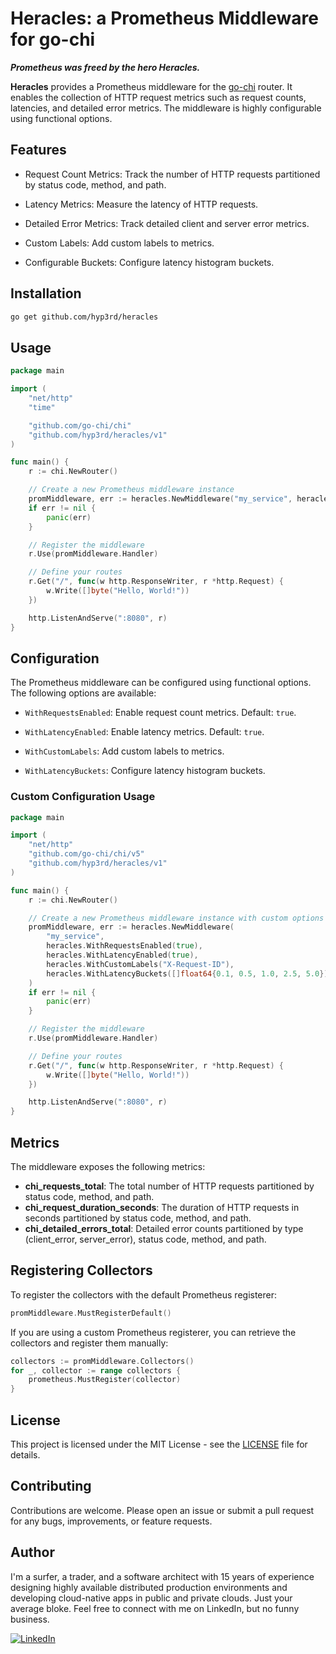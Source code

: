 # Heracles: a Prometheus Middleware for go-chi

_**Prometheus was freed by the hero Heracles.**_

**Heracles** provides a Prometheus middleware for the [go-chi](https://github.com/go-chi/chi) router. It enables the collection of HTTP request metrics such as request counts, latencies, and detailed error metrics. The middleware is highly configurable using functional options.

## Features

- Request Count Metrics: Track the number of HTTP requests partitioned by status code, method, and path.

- Latency Metrics: Measure the latency of HTTP requests.

- Detailed Error Metrics: Track detailed client and server error metrics.

- Custom Labels: Add custom labels to metrics.

- Configurable Buckets: Configure latency histogram buckets.

## Installation

```bash
go get github.com/hyp3rd/heracles
```

## Usage

```go
package main

import (
    "net/http"
    "time"

    "github.com/go-chi/chi"
    "github.com/hyp3rd/heracles/v1"
)

func main() {
    r := chi.NewRouter()

    // Create a new Prometheus middleware instance
    promMiddleware, err := heracles.NewMiddleware("my_service", heracles.WithRequestsEnabled(true), heracles.WithLatencyEnabled(true))
    if err != nil {
        panic(err)
    }

    // Register the middleware
    r.Use(promMiddleware.Handler)

    // Define your routes
    r.Get("/", func(w http.ResponseWriter, r *http.Request) {
        w.Write([]byte("Hello, World!"))
    })

    http.ListenAndServe(":8080", r)
}
```

## Configuration

The Prometheus middleware can be configured using functional options. The following options are available:

- `WithRequestsEnabled`: Enable request count metrics. Default: `true`.

- `WithLatencyEnabled`: Enable latency metrics. Default: `true`.

- `WithCustomLabels`: Add custom labels to metrics.

- `WithLatencyBuckets`: Configure latency histogram buckets.

### Custom Configuration Usage

```go
package main

import (
    "net/http"
    "github.com/go-chi/chi/v5"
    "github.com/hyp3rd/heracles/v1"
)

func main() {
    r := chi.NewRouter()

    // Create a new Prometheus middleware instance with custom options
    promMiddleware, err := heracles.NewMiddleware(
        "my_service",
        heracles.WithRequestsEnabled(true),
        heracles.WithLatencyEnabled(true),
        heracles.WithCustomLabels("X-Request-ID"),
        heracles.WithLatencyBuckets([]float64{0.1, 0.5, 1.0, 2.5, 5.0}),
    )
    if err != nil {
        panic(err)
    }

    // Register the middleware
    r.Use(promMiddleware.Handler)

    // Define your routes
    r.Get("/", func(w http.ResponseWriter, r *http.Request) {
        w.Write([]byte("Hello, World!"))
    })

    http.ListenAndServe(":8080", r)
}
```

## Metrics

The middleware exposes the following metrics:

- **chi_requests_total**: The total number of HTTP requests partitioned by status code, method, and path.
- **chi_request_duration_seconds**: The duration of HTTP requests in seconds partitioned by status code, method, and path.
- **chi_detailed_errors_total**: Detailed error counts partitioned by type (client_error, server_error), status code, method, and path.

## Registering Collectors

To register the collectors with the default Prometheus registerer:

```go
promMiddleware.MustRegisterDefault()
```

If you are using a custom Prometheus registerer, you can retrieve the collectors and register them manually:

```go
collectors := promMiddleware.Collectors()
for _, collector := range collectors {
    prometheus.MustRegister(collector)
}
```

## License

This project is licensed under the MIT License - see the [LICENSE](LICENSE) file for details.

## Contributing

Contributions are welcome. Please open an issue or submit a pull request for any bugs, improvements, or feature requests.

## Author

I'm a surfer, a trader, and a software architect with 15 years of experience designing highly available distributed production environments and developing cloud-native apps in public and private clouds. Just your average bloke. Feel free to connect with me on LinkedIn, but no funny business.

[![LinkedIn](https://img.shields.io/badge/LinkedIn-0077B5?style=for-the-badge&logo=linkedin&logoColor=white)](https://www.linkedin.com/in/francesco-cosentino/)
